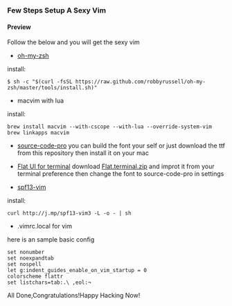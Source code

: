 ### Few Steps Setup A Sexy Vim

#### Preview

Follow the below and you will get the sexy vim

* [oh-my-zsh](http://ohmyz.sh/)

install:
```
$ sh -c "$(curl -fsSL https://raw.github.com/robbyrussell/oh-my-zsh/master/tools/install.sh)"
```
* macvim with lua

install:
```
brew install macvim --with-cscope --with-lua --override-system-vim
brew linkapps macvim
```

* [source-code-pro](https://github.com/adobe-fonts/source-code-pro)
you can build the font your self or just download the ttf from this repository
then install it on your mac


* [Flat UI for terminal](https://dribbble.com/shots/1021755-Flat-UI-Terminal-Theme)
download [Flat.terminal.zip]() and improt it from your terminal preference
then change the font to source-code-pro in settings 

* [spf13-vim](http://vim.spf13.com/) 

install:
```
curl http://j.mp/spf13-vim3 -L -o - | sh
```
* .vimrc.local for vim

here is an sample basic config 
```
set nonumber
set noexpandtab
set nospell
let g:indent_guides_enable_on_vim_startup = 0
colorscheme flattr
set listchars=tab:.\ ,eol:¬
```

All Done,Congratulations!Happy Hacking Now!
